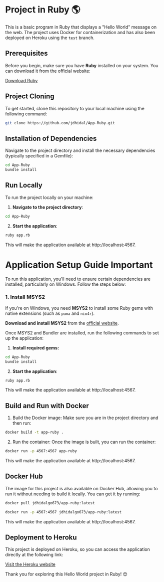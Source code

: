 # Project in Ruby 🌎

This is a basic program in Ruby that displays a "Hello World" message on the web. The project uses Docker for containerization and has also been deployed on Heroku using the `test` branch.

## Prerequisites

Before you begin, make sure you have **Ruby** installed on your system. You can download it from the official website:

[Download Ruby](https://www.ruby-lang.org/en/downloads/)

## Project Cloning

To get started, clone this repository to your local machine using the following command:

```bash
git clone https://github.com/jdhidal/App-Ruby.git
```

## Installation of Dependencies

Navigate to the project directory and install the necessary dependencies (typically specified in a Gemfile):

```bash
cd App-Ruby
bundle install
```

## Run Locally

To run the project locally on your machine:

1. **Navigate to the project directory**:
```bash
cd App-Ruby
```

2. **Start the application**:
```bash
ruby app.rb
```
This will make the application available at http://localhost:4567.

# Application Setup Guide Important

To run this application, you'll need to ensure certain dependencies are installed, particularly on Windows. Follow the steps below:

### 1. Install MSYS2

If you're on Windows, you need **MSYS2** to install some Ruby gems with native extensions (such as `puma` and `nio4r`).

**Download and install MSYS2** from the [official website](https://www.msys2.org/).

Once MSYS2 and Bundler are installed, run the following commands to set up the application:

1. **Install required gems:**
```bash
cd App-Ruby
bundle install
```
2. **Start the application**:
```bash
ruby app.rb
```
This will make the application available at http://localhost:4567.


## Build and Run with Docker

1. Build the Docker image: Make sure you are in the project directory and then run:
```bash
docker build -t app-ruby .
```

2. Run the container: Once the image is built, you can run the container:
```bash
docker run -p 4567:4567 app-ruby
```
This will make the application available at http://localhost:4567.

## Docker Hub

The image for this project is also available on Docker Hub, allowing you to run it without needing to build it locally. You can get it by running:

```bash
docker pull jdhidalgo673/app-ruby:latest
```

```bash
docker run -p 4567:4567 jdhidalgo673/app-ruby:latest
```
This will make the application available at http://localhost:4567.

## Deployment to Heroku

This project is deployed on Heroku, so you can access the application directly at the following link:

[Visit the Heroku website](https://app-rubys-5094d3d330bd.herokuapp.com/)



Thank you for exploring this Hello World project in Ruby! 😊